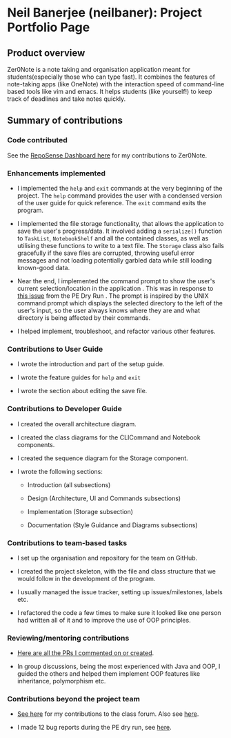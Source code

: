 # Neil Banerjee (neilbaner): Project Portfolio Page

## Product overview

Zer0Note is a note taking and organisation application meant for students(especially those who can type fast). It combines the features of note-taking apps (like OneNote) with the interaction speed of command-line based tools like vim and emacs. It helps students (like yourself!) to keep track of deadlines and take notes quickly.

## Summary of contributions

### Code contributed

See the [RepoSense Dashboard here](https://nus-cs2113-ay2021s1.github.io/tp-dashboard/#breakdown=true&search=neilbaner&sort=totalCommits%20dsc&sortWithin=totalCommits%20dsc&timeframe=commit&mergegroup=&groupSelect=groupByNone&checkedFileTypes=docs~functional-code~test-code~other&tabOpen=true&tabType=authorship&zFR=false&tabAuthor=neilbaner&tabRepo=AY2021S1-CS2113T-T12-3%2Ftp%5Bmaster%5D&authorshipIsMergeGroup=false&authorshipFileTypes=docs~functional-code~test-code~other) for my contributions to Zer0Note. 

### Enhancements implemented

* I implemented the `help` and `exit` commands at the very beginning of the project. The `help` command provides the
 user with a condensed version of the user guide for quick reference. The `exit` command exits the program.  

* I implemented the file storage functionality, that allows the application to save the user's progress/data. It
involved adding a `serialize()` function to `TaskList`, `NotebookShelf` and all the contained classes, as well as
utilising these functions to write to a text file. The `Storage` class also fails gracefully if the save files are
corrupted, throwing useful error messages and not loading potentially garbled data while still loading known-good
data.  

* Near the end, I implemented the command prompt to show the user's current selection/location in the application
. This was in response to [this issue](https://github.com/AY2021S1-CS2113T-T12-3/tp/issues/175) from the PE Dry Run
. The prompt is inspired by the UNIX command prompt which displays the selected directory to the left of the user's
 input, so the user always knows where they are and what directory is being affected by their commands. 

* I helped implement, troubleshoot, and refactor various other features. 

### Contributions to User Guide

* I wrote the introduction and part of the setup guide. 

* I wrote the feature guides for `help` and `exit`

* I wrote the section about editing the save file. 

### Contributions to Developer Guide

* I created the overall architecture diagram. 

* I created the class diagrams for the CLICommand and Notebook components. 

* I created the sequence diagram for the Storage component. 

* I wrote the following sections: 

    * Introduction (all subsections)
    
    * Design (Architecture, UI and Commands subsections)
    
    * Implementation (Storage subsection)
    
    * Documentation (Style Guidance and Diagrams subsections)

### Contributions to team-based tasks

* I set up the organisation and repository for the team on GitHub. 

* I created the project skeleton, with the file and class structure that we would follow in the development of the
 program. 

* I usually managed the issue tracker, setting up issues/milestones, labels etc. 

* I refactored the code a few times to make sure it looked like one person had written all of it and to improve the
 use of OOP principles. 

### Reviewing/mentoring contributions

* [Here are all the PRs I commented on or created](https://github.com/AY2021S1-CS2113T-T12-3/tp/pulls?q=is%3Apr+commenter%3Aneilbaner). 

* In group discussions, being the most experienced with Java and OOP, I guided the others and helped them implement
 OOP features like inheritance, polymorphism etc. 

### Contributions beyond the project team

* [See here](https://github.com/nus-cs2113-AY2021S1/forum/issues?q=is%3Aissue+commenter%3Aneilbaner+) for my
 contributions to the class forum. Also see 
 [here](https://nus-cs2113-ay2021s1.github.io/dashboards/contents/forum-activities.html). 
 
* I made 12 bug reports during the PE dry run, see [here](https://github.com/NeilBaner/ped/issues). 
